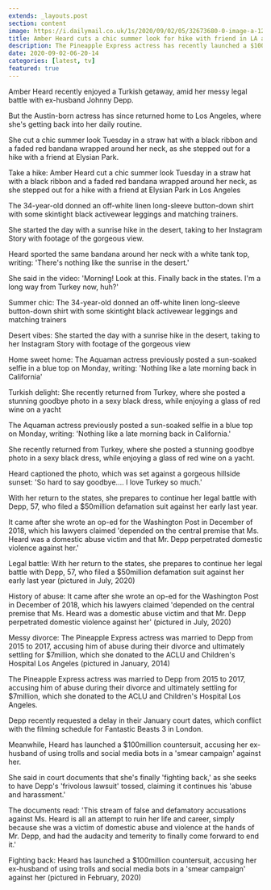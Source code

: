 ```yaml
---
extends: _layouts.post
section: content
image: https://i.dailymail.co.uk/1s/2020/09/02/05/32673680-0-image-a-125_1599022185892.jpg 
title: Amber Heard cuts a chic summer look for hike with friend in LA after returning from Turkish getaway 
description: The Pineapple Express actress has recently launched a $100million countersuit, accusing her ex-husband Johnny Depp of using trolls and social media bots in a smear campaign against her. 
date: 2020-09-02-06-20-14 
categories: [latest, tv] 
featured: true 
--- 
```

Amber Heard recently enjoyed a Turkish getaway, amid her messy legal battle with ex-husband Johnny Depp.

But the Austin-born actress has since returned home to Los Angeles, where she's getting back into her daily routine.

She cut a chic summer look Tuesday in a straw hat with a black ribbon and a faded red bandana wrapped around her neck, as she stepped out for a hike with a friend at Elysian Park.

Take a hike: Amber Heard cut a chic summer look Tuesday in a straw hat with a black ribbon and a faded red bandana wrapped around her neck, as she stepped out for a hike with a friend at Elysian Park in Los Angeles

The 34-year-old donned an off-white linen long-sleeve button-down shirt with some skintight black activewear leggings and matching trainers.

She started the day with a sunrise hike in the desert, taking to her Instagram Story with footage of the gorgeous view.

Heard sported the same bandana around her neck with a white tank top, writing: 'There's nothing like the sunrise in the desert.'

She said in the video: 'Morning! Look at this. Finally back in the states. I'm a long way from Turkey now, huh?'

Summer chic: The 34-year-old donned an off-white linen long-sleeve button-down shirt with some skintight black activewear leggings and matching trainers

Desert vibes: She started the day with a sunrise hike in the desert, taking to her Instagram Story with footage of the gorgeous view

Home sweet home: The Aquaman actress previously posted a sun-soaked selfie in a blue top on Monday, writing: 'Nothing like a late morning back in California'

Turkish delight: She recently returned from Turkey, where she posted a stunning goodbye photo in a sexy black dress, while enjoying a glass of red wine on a yacht

The Aquaman actress previously posted a sun-soaked selfie in a blue top on Monday, writing: 'Nothing like a late morning back in California.'

She recently returned from Turkey, where she posted a stunning goodbye photo in a sexy black dress, while enjoying a glass of red wine on a yacht.

Heard captioned the photo, which was set against a gorgeous hillside sunset: 'So hard to say goodbye.... I love Turkey so much.'

With her return to the states, she prepares to continue her legal battle with Depp, 57, who filed a $50million defamation suit against her early last year.

It came after she wrote an op-ed for the Washington Post in December of 2018, which his lawyers claimed 'depended on the central premise that Ms. Heard was a domestic abuse victim and that Mr. Depp perpetrated domestic violence against her.'

Legal battle: With her return to the states, she prepares to continue her legal battle with Depp, 57, who filed a $50million defamation suit against her early last year (pictured in July, 2020)

History of abuse: It came after she wrote an op-ed for the Washington Post in December of 2018, which his lawyers claimed 'depended on the central premise that Ms. Heard was a domestic abuse victim and that Mr. Depp perpetrated domestic violence against her' (pictured in July, 2020)

Messy divorce: The Pineapple Express actress was married to Depp from 2015 to 2017, accusing him of abuse during their divorce and ultimately settling for $7million, which she donated to the ACLU and Children's Hospital Los Angeles (pictured in January, 2014)

The Pineapple Express actress was married to Depp from 2015 to 2017, accusing him of abuse during their divorce and ultimately settling for $7million, which she donated to the ACLU and Children's Hospital Los Angeles.

Depp recently requested a delay in their January court dates, which conflict with the filming schedule for Fantastic Beasts 3 in London.

Meanwhile, Heard has launched a $100million countersuit, accusing her ex-husband of using trolls and social media bots in a 'smear campaign' against her.

She said in court documents that she's finally 'fighting back,' as she seeks to have Depp's 'frivolous lawsuit' tossed, claiming it continues his 'abuse and harassment.'

The documents read: 'This stream of false and defamatory accusations against Ms. Heard is all an attempt to ruin her life and career, simply because she was a victim of domestic abuse and violence at the hands of Mr. Depp, and had the audacity and temerity to finally come forward to end it.' 

Fighting back: Heard has launched a $100million countersuit, accusing her ex-husband of using trolls and social media bots in a 'smear campaign' against her (pictured in February, 2020)

